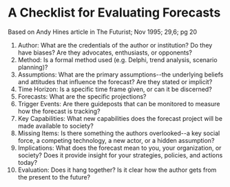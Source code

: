 # A Checklist for Evaluating Forecasts

Based on Andy Hines article in The Futurist; Nov 1995; 29,6; pg 20

01. Author: What are the credentials of the author or institution? Do they have biases? Are they advocates, enthusiasts, or opponents?
02. Method: Is a formal method used (e.g. Delphi, trend analysis, scenario planning)?
03. Assumptions: What are the primary assumptions--the underlying beliefs and attitudes that influence the forecast? Are they stated or implicit?
04. Time Horizon: Is a specific time frame given, or can it be discerned?
05. Forecasts: What are the specific projections?
06. Trigger Events: Are there guideposts that can be monitored to measure how the forecast is tracking?
07. Key Capabilities: What new capabilities does the forecast project will be made available to society?
08. Missing Items: Is there something the authors overlooked--a key social force, a competing technology, a new actor, or a hidden assumption?
09. Implications: What does the forecast mean to you, your organization, or society? Does it provide insight for your strategies, policies, and actions today?
10. Evaluation: Does it hang together? Is it clear how the author gets from the present to the future?

